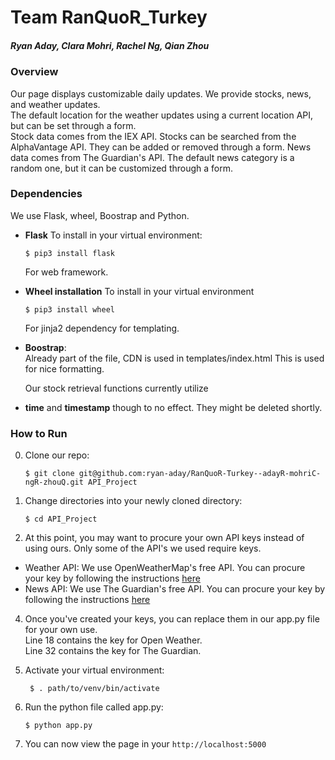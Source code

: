 # Team RanQuoR_Turkey
##### Ryan Aday, Clara Mohri, Rachel Ng, Qian Zhou

### Overview
Our page displays customizable daily updates. We provide stocks, news, and weather updates.  
The default location for the weather updates using a current location API, but can be set through a form.   
Stock data comes from the IEX API. Stocks can be searched from the AlphaVantage API. They can be added or removed through a form. 
News data comes from The Guardian's API. The default news category is a random one, but it can be customized through a form. 


### Dependencies
We use Flask, wheel, Boostrap and Python.
- **Flask**
  To install in your virtual environment: 
  ```
  $ pip3 install flask
  ```
  For web framework.
- **Wheel installation**
  To install in your virtual environment
  ```
  $ pip3 install wheel
  ```
  For jinja2 dependency for templating.
- **Boostrap**:  
  Already part of the file, CDN is used in templates/index.html
  This is used for nice formatting.
  
  Our stock retrieval functions currently utilize 
- **time** and **timestamp**
  though to no effect. They might be deleted shortly. 

### How to Run

0. Clone our repo: 
  
    ```
    $ git clone git@github.com:ryan-aday/RanQuoR-Turkey--adayR-mohriC-ngR-zhouQ.git API_Project
    ```
1. Change directories into your newly cloned directory: 
  
    ```
    $ cd API_Project
    ```
3. At this point, you may want to procure your own API keys instead of using ours. Only some of the API's we used require keys.
  -   Weather API: 
      We use OpenWeatherMap's free API. You can procure your key by following the instructions [here](https://openweathermap.org/price)
  -  News API: 
      We use The Guardian's free API. You can procure your key by following the instructions [here](https://open-platform.theguardian.com/access/)

4. Once you've created your keys, you can replace them in our app.py file for your own use.   
  Line 18 contains the key for Open Weather.   
  Line 32 contains the key for The Guardian.  
   
5. Activate your virtual environment:
   ```
    $ . path/to/venv/bin/activate
   ```
6. Run the python file called app.py:
    ```
    $ python app.py
    ``` 
7. You can now view the page in your ```http://localhost:5000```
